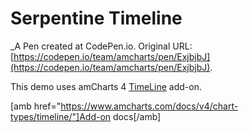 # Serpentine Timeline
 _A Pen created at CodePen.io. Original URL: [https://codepen.io/team/amcharts/pen/ExjbjbJ](https://codepen.io/team/amcharts/pen/ExjbjbJ).

 This demo uses amCharts 4 <a href="http://www.amcharts.com/timeline-chart/">TimeLine</a> add-on.

[amb href="https://www.amcharts.com/docs/v4/chart-types/timeline/"]Add-on docs[/amb]